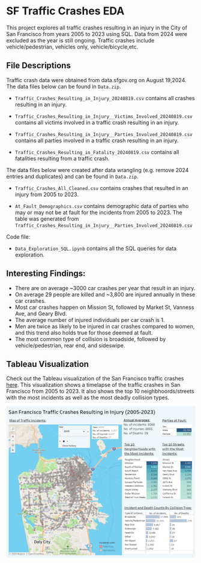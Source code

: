 # SF Traffic Crashes EDA

This project explores all traffic crashes resulting in an injury in the City of San Francisco from years 2005 to 2023 using SQL. Data from 2024 were excluded as the year is still ongoing. Traffic crashes include vehicle/pedestrian, vehicles only, vehicle/bicycle,etc.

## File Descriptions

Traffic crash data were obtained from data.sfgov.org on August 19,2024. The data files below can be found in `Data.zip`. <br>
- `Traffic_Crashes_Resulting_in_Injury_20240819.csv` contains all crashes resulting in an injury.

- `Traffic_Crashes_Resulting_in_Injury__Victims_Involved_20240819.csv` contains all victims involved in a traffic crash resulting in an injury.

- `Traffic_Crashes_Resulting_in_Injury__Parties_Involved_20240819.csv` contains all parties involved in a traffic crash resulting in an injury.

- `Traffic_Crashes_Resulting_in_Fatality_20240819.csv` contains all fatalities resulting from a traffic crash.

The data files below were created after data wrangling (e.g. remove 2024 entries and duplicates) and can be found in `Data.zip`. 
- `Traffic_Crashes_All_Cleaned.csv` contains crashes that resulted in an injury from 2005 to 2023.  

- `At_Fault_Demographics.csv` contains demographic data of parties who may or may not be at fault for the incidents from 2005 to 2023. The table was generated from `Traffic_Crashes_Resulting_in_Injury__Parties_Involved_20240819.csv`

Code file:
- `Data_Exploration_SQL.ipynb` contains all the SQL queries for data exploration. 

## Interesting Findings:

- There are on average ~3000 car crashes per year that result in an injury.
- On average 29 people are killed and ~3,800 are injured annually in these car crashes.
- Most car crashes happen on Mission St, followed by Market St, Vanness Ave, and Geary Blvd.
- The average number of injured individuals per car crash is 1.
- Men are twice as likely to be injured in car crashes compared to women, and this trend also holds true for those deemed at fault.
- The most common type of collision is broadside, followed by vehicle/pedestrian, rear end, and sideswipe. 

## Tableau Visualization

Check out the Tableau visualization of the San Francisco traffic crashes [here](https://public.tableau.com/app/profile/karen.zhu3272/viz/SanFranciscoTrafficCrashes2005-2023/Dashboard?publish=yes). This visualization shows a timelapse of the traffic crashes in San Francisco from 2005 to 2023. It also shows the top 10 neighbhoords/streets with the most incidents as well as the most deadly collision types.

![image](https://github.com/KarenZ2023/SF_Car_Crashes/blob/main/Tableau_viz_screenshot.png)
